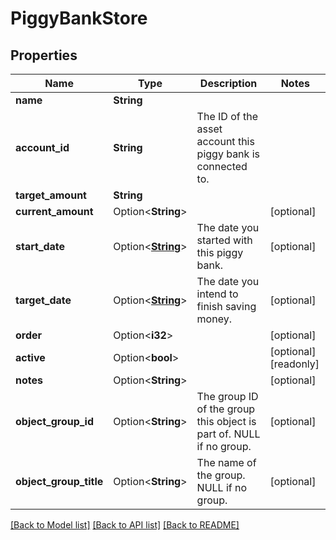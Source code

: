 # PiggyBankStore

## Properties

Name | Type | Description | Notes
------------ | ------------- | ------------- | -------------
**name** | **String** |  | 
**account_id** | **String** | The ID of the asset account this piggy bank is connected to. | 
**target_amount** | **String** |  | 
**current_amount** | Option<**String**> |  | [optional]
**start_date** | Option<[**String**](string.md)> | The date you started with this piggy bank. | [optional]
**target_date** | Option<[**String**](string.md)> | The date you intend to finish saving money. | [optional]
**order** | Option<**i32**> |  | [optional]
**active** | Option<**bool**> |  | [optional][readonly]
**notes** | Option<**String**> |  | [optional]
**object_group_id** | Option<**String**> | The group ID of the group this object is part of. NULL if no group. | [optional]
**object_group_title** | Option<**String**> | The name of the group. NULL if no group. | [optional]

[[Back to Model list]](../README.md#documentation-for-models) [[Back to API list]](../README.md#documentation-for-api-endpoints) [[Back to README]](../README.md)


